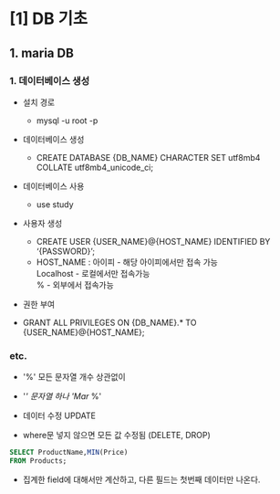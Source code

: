 # [1] DB 기초
## 1. maria DB
### 1. 데이터베이스 생성
  
- 설치 경로 
  - mysql -u root -p 

- 데이터베이스 생성
  - CREATE DATABASE {DB_NAME} CHARACTER SET utf8mb4 COLLATE utf8mb4_unicode_ci;
- 데이터베이스 사용
  - use study 
- 사용자 생성
  - CREATE USER {USER_NAME}@{HOST_NAME} IDENTIFIED BY ‘{PASSWORD}’;
  - HOST_NAME : 
  아이피 - 해당 아이피에서만 접속 가능  
  Localhost - 로컬에서만 접속가능  
  % - 외부에서 접속가능
- 권한 부여
- GRANT ALL PRIVILEGES ON {DB_NAME}.* TO {USER_NAME}@{HOST_NAME};

### etc.
- '%' 모든 문자열 개수 상관없이
- '_' 문자열 하나 'Mar_ %'

- 데이터 수정 UPDATE 
- where문 넣지 않으면 모든 값 수정됨 (DELETE, DROP)

```sql
SELECT ProductName,MIN(Price)
FROM Products;
```
- 집계한 field에 대해서만 계산하고, 다른 필드는 첫번째 데이터만 나온다. 